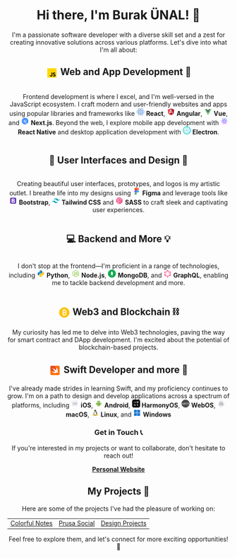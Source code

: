 <!-- Introduction -->
<div align="center">
  <h1>Hi there, I'm Burak ÜNAL! 👋</h1>
  <p>I'm a passionate software developer with a diverse skill set and a zest for creating innovative solutions across various platforms. Let's dive into what I'm all about:</p>
</div>

<!-- Skills and Technologies -->
<div align="center">
  <h2><img src="img/javascript.svg" width="28px" height="28px" style="vertical-align: middle;"> Web and App Development 🚀</h2>
  <p style="display: inline-block; vertical-align: middle;">Frontend development is where I excel, and I'm well-versed in the JavaScript ecosystem. I craft modern and user-friendly websites and apps using popular libraries and frameworks like
    <img src="img/react.svg" width="18px" height="18px"> <b>React</b>,
    <img src="img/angular.svg" width="18px" height="18px"> <b>Angular</b>,
    <img src="img/vue-js.svg" width="18px" height="18px"> <b>Vue</b>, and
    <img src="img/next-js.svg" width="18px" height="18px"> <b>Next.js</b>. Beyond the web, I explore mobile app development with
    <img src="img/react-native.svg" width="18px" height="18px"> <b>React Native</b> and desktop application development with
    <img src="img/electron.svg" width="18px" height="18px"> <b>Electron</b>.
  </p>
</div>

<div align="center">
  <h2>🎨 User Interfaces and Design 🎨</h2>
  <p style="display: inline-block; vertical-align: middle;">Creating beautiful user interfaces, prototypes, and logos is my artistic outlet. I breathe life into my designs using <img src="img/figma.svg" width="18px" height="18px"> <b>Figma</b> and leverage tools like
    <img src="img/bootstrap.svg" width="18px" height="18px"> <b>Bootstrap</b>,
    <img src="img/tailwind.svg" width="18px" height="18px"> <b>Tailwind CSS</b> and
    <img src="img/sass.svg" width="18px" height="18px"> <b>SASS</b> to craft sleek and captivating user experiences.
  </p>
</div>

<div align="center">
  <h2>💻 Backend and More 💡</h2>
  <p style="display: inline-block; vertical-align: middle;">I don't stop at the frontend—I'm proficient in a range of technologies, including
    <img src="img/python.svg" width="18px" height="18px"> <b>Python</b>,
    <img src="img/node-js.svg" width="18px" height="18px"> <b>Node.js</b>,
    <img src="img/mongodb.svg" width="18px" height="18px"> <b>MongoDB</b>, and <img src="img/graphql.svg" width="18px" height="18px"> <b>GraphQL</b>, enabling me to tackle backend development and more.
  </p>
</div>

<div align="center">
  <h2><img src="img/bitcoin.svg" width="28px" height="28px" style="vertical-align: middle;"> Web3 and Blockchain ⛓️</h2>
  <p>My curiosity has led me to delve into Web3 technologies, paving the way for smart contract and DApp development. I'm excited about the potential of blockchain-based projects.</p>
</div>

<div align="center">
  <h2><img src="img/swift.svg" width="28px" height="28px" style="vertical-align: middle;"> Swift Developer and more 🍏</h2>
  <p>I've already made strides in learning Swift, and my proficiency continues to grow. I'm on a path to design and develop applications across a spectrum of platforms, including
        <img src="img/ios.svg" width="18px" height="18px"> <b>iOS</b>,
        <img src="img/android.svg" width="18px" height="18px"> <b>Android</b>,
        <img src="img/harmonyos.svg" width="18px" height="18px"> <b>HarmonyOS</b>,
        <img src="img/webos.svg" width="18px" height="18px"> <b>WebOS</b>,
        <img src="img/macos.svg" width="18px" height="18px"> <b>macOS</b>,
        <img src="img/linux.svg" width="18px" height="18px"> <b>Linux</b>, and <img src="img/windows.svg" width="18px" height="18px"> <b>Windows</b>
  </p>
</div>

<!-- Contact Section -->
<div align="center">
  <h3>Get in Touch 📞</h3>
  <p>If you're interested in my projects or want to collaborate, don't hesitate to reach out!</p>
  <a href="https://linktr.ee/burakunal28"><strong>Personal Website</strong></a>
</div>

<!-- Projects Section -->
<div align="center">
  <h2>My Projects 🚧</h2>
  <p>Here are some of the projects I've had the pleasure of working on:</p>
  <table>
    <tr>
      <td><a href="https://burakunal28.github.io/colorful-notes">Colorful Notes</a></td>
      <td><a href="https://burakunal28.github.io/prusa-social">Prusa Social</a></td>
      <td><a href="https://www.figma.com/@burakunal">Design Projects</a></td>
    </tr>
  </table>
  <p>Feel free to explore them, and let's connect for more exciting opportunities! 🚀</p>
</div>
